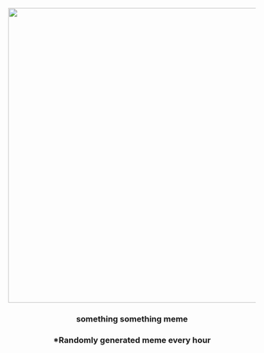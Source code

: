 <p align="center">
        <img src="https://i.redd.it/kzls0cv6d4u91.gif" width="600" height="600">
        </p>
        <h3 align="center">something something meme</h3>
        <h3 align="center">*Randomly generated meme every hour</h3>
    